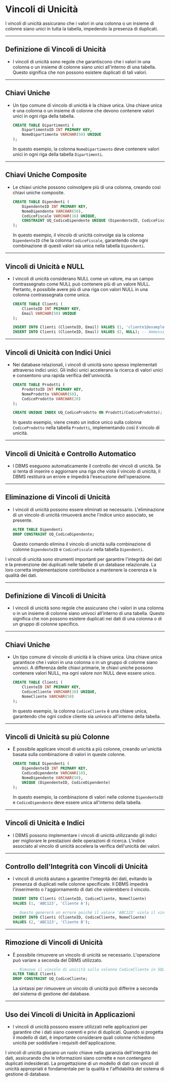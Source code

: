 # Vincoli di Unicità

I vincoli di unicità assicurano che i valori in una colonna o un insieme di colonne siano unici in tutta la tabella, impedendo la presenza di duplicati.

---

## Definizione di Vincoli di Unicità

- I vincoli di unicità sono regole che garantiscono che i valori in una colonna o un insieme di colonne siano unici all'interno di una tabella. Questo significa che non possono esistere duplicati di tali valori.

---

## Chiavi Uniche

- Un tipo comune di vincolo di unicità è la chiave unica. Una chiave unica è una colonna o un insieme di colonne che devono contenere valori unici in ogni riga della tabella.

   ```sql
   CREATE TABLE Dipartimenti (
       DipartimentoID INT PRIMARY KEY,
       NomeDipartimento VARCHAR(50) UNIQUE
   );
   ```

   In questo esempio, la colonna `NomeDipartimento` deve contenere valori unici in ogni riga della tabella `Dipartimenti`.

---

## Chiavi Uniche Composite

- Le chiavi uniche possono coinvolgere più di una colonna, creando così chiavi uniche composite.

   ```sql
   CREATE TABLE Dipendenti (
       DipendenteID INT PRIMARY KEY,
       NomeDipendente VARCHAR(50),
       CodiceFiscale VARCHAR(16) UNIQUE,
       CONSTRAINT UQ_CodiceDipendente UNIQUE (DipendenteID, CodiceFiscale)
   );
   ```

   In questo esempio, il vincolo di unicità coinvolge sia la colonna `DipendenteID` che la colonna `CodiceFiscale`, garantendo che ogni combinazione di questi valori sia unica nella tabella `Dipendenti`.

---

## Vincoli di Unicità e NULL

- I vincoli di unicità considerano NULL come un valore, ma un campo contrassegnato come NULL può contenere più di un valore NULL. Pertanto, è possibile avere più di una riga con valori NULL in una colonna contrassegnata come unica.

   ```sql
   CREATE TABLE Clienti (
       ClienteID INT PRIMARY KEY,
       Email VARCHAR(50) UNIQUE
   );

   INSERT INTO Clienti (ClienteID, Email) VALUES (1, 'cliente1@example.com');
   INSERT INTO Clienti (ClienteID, Email) VALUES (2, NULL); -- Ammessi perché NULL è considerato unico
   ```

---

## Vincoli di Unicità con Indici Unici

- Nei database relazionali, i vincoli di unicità sono spesso implementati attraverso indici unici. Gli indici unici accelerano la ricerca di valori unici e consentono una rapida verifica dell'univocità.

   ```sql
   CREATE TABLE Prodotti (
       ProdottoID INT PRIMARY KEY,
       NomeProdotto VARCHAR(50),
       CodiceProdotto VARCHAR(20)
   );

   CREATE UNIQUE INDEX UQ_CodiceProdotto ON Prodotti(CodiceProdotto);
   ```

   In questo esempio, viene creato un indice unico sulla colonna `CodiceProdotto` nella tabella `Prodotti`, implementando così il vincolo di unicità.

---

## Vincoli di Unicità e Controllo Automatico

- I DBMS eseguono automaticamente il controllo dei vincoli di unicità. Se si tenta di inserire o aggiornare una riga che viola il vincolo di unicità, il DBMS restituirà un errore e impedirà l'esecuzione dell'operazione.

---

## Eliminazione di Vincoli di Unicità

- I vincoli di unicità possono essere eliminati se necessario. L'eliminazione di un vincolo di unicità rimuoverà anche l'indice unico associato, se presente.

   ```sql
   ALTER TABLE Dipendenti
   DROP CONSTRAINT UQ_CodiceDipendente;
   ```

   Questo comando elimina il vincolo di unicità sulla combinazione di colonne `DipendenteID` e `CodiceFiscale` nella tabella `Dipendenti`.

I vincoli di unicità sono strumenti importanti per garantire l'integrità dei dati e la prevenzione dei duplicati nelle tabelle di un database relazionale. La loro corretta implementazione contribuisce a mantenere la coerenza e la qualità dei dati.

---

## Definizione di Vincoli di Unicità

- I vincoli di unicità sono regole che assicurano che i valori in una colonna o in un insieme di colonne siano univoci all'interno di una tabella. Questo significa che non possono esistere duplicati nei dati di una colonna o di un gruppo di colonne specifico.

---

## Chiavi Uniche

- Un tipo comune di vincolo di unicità è la chiave unica. Una chiave unica garantisce che i valori in una colonna o in un gruppo di colonne siano univoci. A differenza delle chiavi primarie, le chiavi uniche possono contenere valori NULL, ma ogni valore non NULL deve essere unico.

   ```sql
   CREATE TABLE Clienti (
       ClienteID INT PRIMARY KEY,
       CodiceCliente VARCHAR(10) UNIQUE,
       NomeCliente VARCHAR(50)
   );
   ```

   In questo esempio, la colonna `CodiceCliente` è una chiave unica, garantendo che ogni codice cliente sia univoco all'interno della tabella.

---

## Vincoli di Unicità su più Colonne

- È possibile applicare vincoli di unicità a più colonne, creando un'unicità basata sulla combinazione di valori in queste colonne.

   ```sql
   CREATE TABLE Dipendenti (
       DipendenteID INT PRIMARY KEY,
       CodiceDipendente VARCHAR(10),
       NomeDipendente VARCHAR(50),
       UNIQUE (DipendenteID, CodiceDipendente)
   );
   ```

   In questo esempio, la combinazione di valori nelle colonne `DipendenteID` e `CodiceDipendente` deve essere unica all'interno della tabella.

---

## Vincoli di Unicità e Indici

- I DBMS possono implementare i vincoli di unicità utilizzando gli indici per migliorare le prestazioni delle operazioni di ricerca. L'indice associato al vincolo di unicità accelera la verifica dell'unicità dei valori.

---

## Controllo dell'Integrità con Vincoli di Unicità

- I vincoli di unicità aiutano a garantire l'integrità dei dati, evitando la presenza di duplicati nelle colonne specificate. Il DBMS impedirà l'inserimento o l'aggiornamento di dati che violerebbero il vincolo.

   ```sql
   INSERT INTO Clienti (ClienteID, CodiceCliente, NomeCliente)
   VALUES (1, 'ABC123', 'Cliente A');

   -- Questo genererà un errore poiché il valore 'ABC123' viola il vincolo di unicità su CodiceCliente
   INSERT INTO Clienti (ClienteID, CodiceCliente, NomeCliente)
   VALUES (2, 'ABC123', 'Cliente B');
   ```

---

## Rimozione di Vincoli di Unicità

- È possibile rimuovere un vincolo di unicità se necessario. L'operazione può variare a seconda del DBMS utilizzato.

   ```sql
   -- Rimuove il vincolo di unicità sulla colonna CodiceCliente in SQL Server
   ALTER TABLE Clienti
   DROP CONSTRAINT UQ_CodiceCliente;
   ```

   La sintassi per rimuovere un vincolo di unicità può differire a seconda del sistema di gestione del database.

---

## Uso dei Vincoli di Unicità in Applicazioni

- I vincoli di unicità possono essere utilizzati nelle applicazioni per garantire che i dati siano coerenti e privi di duplicati. Quando si progetta il modello di dati, è importante considerare quali colonne richiedono unicità per soddisfare i requisiti dell'applicazione.

I vincoli di unicità giocano un ruolo chiave nella garanzia dell'integrità dei dati, assicurando che le informazioni siano corrette e non contengano duplicati indesiderati. La progettazione di un modello di dati con vincoli di unicità appropriati è fondamentale per la qualità e l'affidabilità del sistema di gestione di database.
